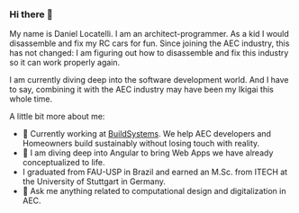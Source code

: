 ### Hi there 👋

My name is Daniel Locatelli. I am an architect-programmer.
As a kid I would disassemble and fix my RC cars for fun. Since joining the AEC industry, this has not changed: I am figuring out how to disassemble and fix this industry so it can work properly again.

I am currently diving deep into the software development world. And I have to say, combining it with the AEC industry may have been my Ikigai this whole time.

A little bit more about me:
- 🌲 Currently working at [BuildSystems](https://buildsystems.de/ "Build sustainable. Build smart. Build systems."). We help AEC developers and Homeowners build sustainably without losing touch with reality.
- 📱 I am diving deep into Angular to bring Web Apps we have already conceptualized to life.
- I graduated from FAU-USP in Brazil and earned an M.Sc. from ITECH at the University of Stuttgart in Germany.
- 💬 Ask me anything related to computational design and digitalization in AEC.

<!--

This is the repo for my future portfolio.
<br>
<br>
As a first step, I have converted my CV to a database, detaching my information from the user interface (separating concerns). This allows me to be platform-independent while also opening the possibility to create tools to query and filter information about me.


To do: linktree for social media


**daniel-locatelli/daniel-locatelli** is a ✨ _special_ ✨ repository because its `README.md` (this file) appears on your GitHub profile.

Here are some ideas to get you started:

- 🔭 I’m currently working on ...
- 🌱 I’m currently learning ...
- 👯 I’m looking to collaborate on ...
- 🤔 I’m looking for help with ...
- 💬 Ask me about ...
- 📫 How to reach me: ...
- 😄 Pronouns: ...
- ⚡ Fun fact: ...
-->
